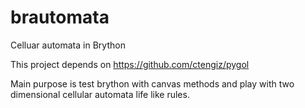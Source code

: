 # brautomata
Celluar automata in Brython

This project depends on https://github.com/ctengiz/pygol

Main purpose is test brython with canvas methods and play with two dimensional cellular automata life like rules.
